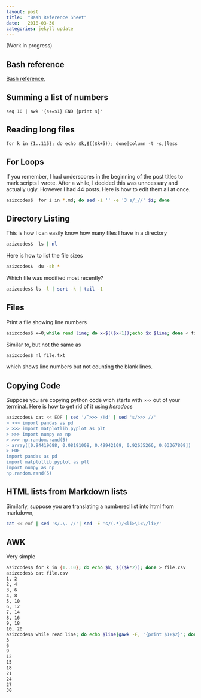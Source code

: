 ```yaml
---
layout: post
title:  "Bash Reference Sheet"
date:   2018-03-30
categories: jekyll update
---
```


(Work in progress)



## Bash reference
[Bash reference.](https://tldp.org/LDP/abs/html/refcards.html#AEN22728)


## Summing a list of numbers
```
seq 10 | awk '{s+=$1} END {print s}'
```

## Reading long files
```
for k in {1..115}; do echo $k,$(($k+5)); done|column -t -s,|less
```

## For Loops
If you remember, I had underscores in the beginning of the post titles to mark scripts I wrote. After a while, I decided this was unncessary and actually ugly. However I had 44 posts. Here is how to edit them all at once.

``` bash
azizcodes$  for i in *.md; do sed -i '' -e '3 s/_//' $i; done
```

## Directory Listing
This is how I can easily know how many files I have in a directory

``` bash
azizcodes$  ls | nl
```
Here is how to list the file sizes

``` bash
azizcodes$  du -sh *
```

Which file was modified most recently?

``` bash
azizcodes$ ls -l | sort -k | tail -1
```

## Files
Print a file showing line numbers

``` bash
azizcodes$ x=0;while read line; do x=$(($x+1));echo $x $line; done < file.txt
```
Similar to, but not the same as 

``` bash
azizcodes$ nl file.txt
```
which shows line numbers but not counting the blank lines.

## Copying Code
Suppose you are copying python code wich starts with `>>>` out of your terminal. Here is how to get rid of it using *heredocs*

``` bash 
azizcodes$ cat << EOF | sed '/^>>> /!d' | sed 's/>>> //'
> >>> import pandas as pd
> >>> import matplotlib.pyplot as plt
> >>> import numpy as np
> >>> np.random.rand(5)
> array([0.94419688, 0.08191008, 0.49942109, 0.92635266, 0.03367809])
> EOF
import pandas as pd
import matplotlib.pyplot as plt
import numpy as np
np.random.rand(5)
```
## HTML lists from Markdown lists
Similarly, suppose you are translating a numbered list into html from markdown,
``` bash
cat << eof | sed 's/.\. //'| sed -E 's/(.*)/<li>\1<\/li>/'
```

## AWK
Very simple

``` bash
azizcodes$ for k in {1..10}; do echo $k, $(($k*2)); done > file.csv
azizcodes$ cat file.csv
1, 2
2, 4
3, 6
4, 8
5, 10
6, 12
7, 14
8, 16
9, 18
10, 20
azizcodes$ while read line; do echo $line|gawk -F, '{print $1+$2}'; done < file.csv
3
6
9
12
15
18
21
24
27
30
```
